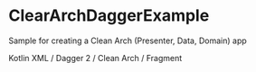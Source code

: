 # ClearArchDaggerExample

Sample for creating а Clean Arch (Presenter, Data, Domain) app

Kotlin XML / Dagger 2 / Clean Arch / Fragment

